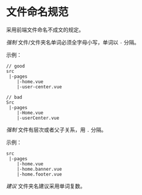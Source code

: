 # 文件命名规范
采用前端文件命名不成文的规定。

*强制* 文件/文件夹名单词必须全字母小写，单词以 `-` 分隔。

示例：
```
// good
src
 |-pages
    |-home.vue
    |-user-center.vue

// bad
Src
 |-pages
    |-Home.vue
    |-userCenter.vue
```

*强制* 文件有层次或者父子关系，用 `.` 分隔。

示例：
```
src
 |-pages
    |-home.vue
    |-home.banner.vue
    |-home.footer.vue
```

*建议* 文件夹名建议采用单词复数。